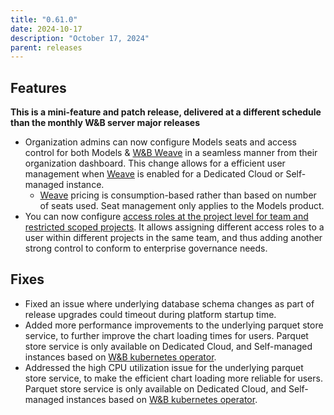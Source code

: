 ```yaml
---
title: "0.61.0"
date: 2024-10-17
description: "October 17, 2024"
parent: releases
---
```


## Features

**This is a mini-feature and patch release, delivered at a different schedule than the monthly W&B server major releases**

* Organization admins can now configure Models seats and access control for both Models & [W&B Weave](https://weave-docs.wandb.ai/) in a seamless manner from their organization dashboard. This change allows for a efficient user management when [Weave](https://weave-docs.wandb.ai/) is enabled for a Dedicated Cloud or Self-managed instance.
    * [Weave](https://weave-docs.wandb.ai/) pricing is consumption-based rather than based on number of seats used. Seat management only applies to the Models product.
* You can now configure [access roles at the project level for team and restricted scoped projects](https://docs.wandb.ai/guides/hosting/iam/access-management/restricted-projects/). It allows assigning different access roles to a user within different projects in the same team, and thus adding another strong control to conform to enterprise governance needs.

<!--more-->

## Fixes

* Fixed an issue where underlying database schema changes as part of release upgrades could timeout during platform startup time.
* Added more performance improvements to the underlying parquet store service, to further improve the chart loading times for users. Parquet store service is only available on Dedicated Cloud, and Self-managed instances based on [W&B kubernetes operator](https://docs.wandb.ai/guides/hosting/operator).
* Addressed the high CPU utilization issue for the underlying parquet store service, to make the efficient chart loading more reliable for users. Parquet store service is only available on Dedicated Cloud, and Self-managed instances based on [W&B kubernetes operator](https://docs.wandb.ai/guides/hosting/operator).
